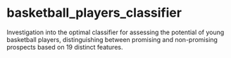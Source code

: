 # basketball_players_classifier
Investigation into the optimal classifier for assessing the potential of young basketball players, distinguishing between promising and non-promising prospects based on 19 distinct features.
